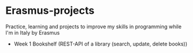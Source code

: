 # Erasmus-projects
Practice, learning and projects to improve my skills in programming while I'm in Italy by Erasmus

- Week 1 Bookshelf (REST-API of a library (search, update, delete books))
